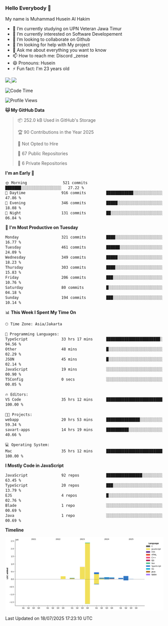 ### Hello Everybody 👋

My name is Muhammad Husein Al Hakim

- 🔭 I’m currently studying on UPN Veteran Jawa Timur
- 🌱 I’m currently interested on Software Developement
- 👯 I’m looking to collaborate on Github
- 🤔 I’m looking for help with My project
- 💬 Ask me about everything you want to know
- 📫 How to reach me: Discord _zense
- 😄 Pronouns: Husein
- ⚡ Fun fact: I'm 23 years old

<p align="left">
<a href="https://github.com/huseinhq">
  <img height="180em" src="https://github-readme-stats-eight-theta.vercel.app/api?username=huseinhq&show_icons=true&theme=algolia&include_all_commits=true&count_private=true"/>
  <img height="180em" src="https://github-readme-stats-eight-theta.vercel.app/api/top-langs/?username=huseinhq&layout=compact&langs_count=8&theme=algolia"/>
</a>
</p>

<!--START_SECTION:waka-->
![Code Time](http://img.shields.io/badge/Code%20Time-2%2C409%20hrs%2011%20mins-blue)

![Profile Views](http://img.shields.io/badge/Profile%20Views-17-blue)

**🐱 My GitHub Data** 

> 📦 252.0 kB Used in GitHub's Storage 
 > 
> 🏆 90 Contributions in the Year 2025
 > 
> 🚫 Not Opted to Hire
 > 
> 📜 67 Public Repositories 
 > 
> 🔑 6 Private Repositories 
 > 
**I'm an Early 🐤** 

```text
🌞 Morning                521 commits         ███████░░░░░░░░░░░░░░░░░░   27.22 % 
🌆 Daytime                916 commits         ████████████░░░░░░░░░░░░░   47.86 % 
🌃 Evening                346 commits         █████░░░░░░░░░░░░░░░░░░░░   18.08 % 
🌙 Night                  131 commits         ██░░░░░░░░░░░░░░░░░░░░░░░   06.84 % 
```
📅 **I'm Most Productive on Tuesday** 

```text
Monday                   321 commits         ████░░░░░░░░░░░░░░░░░░░░░   16.77 % 
Tuesday                  461 commits         ██████░░░░░░░░░░░░░░░░░░░   24.09 % 
Wednesday                349 commits         █████░░░░░░░░░░░░░░░░░░░░   18.23 % 
Thursday                 303 commits         ████░░░░░░░░░░░░░░░░░░░░░   15.83 % 
Friday                   206 commits         ███░░░░░░░░░░░░░░░░░░░░░░   10.76 % 
Saturday                 80 commits          █░░░░░░░░░░░░░░░░░░░░░░░░   04.18 % 
Sunday                   194 commits         ███░░░░░░░░░░░░░░░░░░░░░░   10.14 % 
```


📊 **This Week I Spent My Time On** 

```text
🕑︎ Time Zone: Asia/Jakarta

💬 Programming Languages: 
TypeScript               33 hrs 17 mins      ████████████████████████░   94.56 % 
Other                    48 mins             █░░░░░░░░░░░░░░░░░░░░░░░░   02.29 % 
JSON                     45 mins             █░░░░░░░░░░░░░░░░░░░░░░░░   02.14 % 
JavaScript               19 mins             ░░░░░░░░░░░░░░░░░░░░░░░░░   00.90 % 
TSConfig                 0 secs              ░░░░░░░░░░░░░░░░░░░░░░░░░   00.05 % 

🔥 Editors: 
VS Code                  35 hrs 12 mins      █████████████████████████   100.00 % 

🐱‍💻 Projects: 
webapp                   20 hrs 53 mins      ███████████████░░░░░░░░░░   59.34 % 
savart-apps              14 hrs 19 mins      ██████████░░░░░░░░░░░░░░░   40.66 % 

💻 Operating System: 
Mac                      35 hrs 12 mins      █████████████████████████   100.00 % 
```

**I Mostly Code in JavaScript** 

```text
JavaScript               92 repos            ████████████████░░░░░░░░░   63.45 % 
TypeScript               20 repos            ███░░░░░░░░░░░░░░░░░░░░░░   13.79 % 
EJS                      4 repos             █░░░░░░░░░░░░░░░░░░░░░░░░   02.76 % 
Blade                    1 repo              ░░░░░░░░░░░░░░░░░░░░░░░░░   00.69 % 
Java                     1 repo              ░░░░░░░░░░░░░░░░░░░░░░░░░   00.69 % 
```



**Timeline**

![Lines of Code chart](https://raw.githubusercontent.com/HuseinHQ/HuseinHQ/main/assets/bar_graph.png)


 Last Updated on 18/07/2025 17:23:10 UTC
<!--END_SECTION:waka-->
